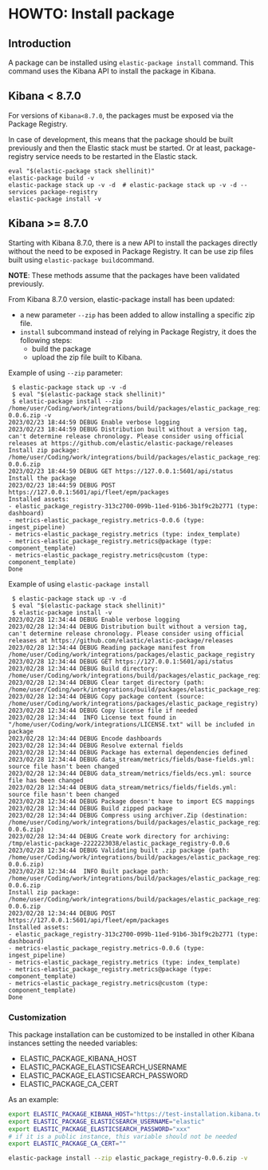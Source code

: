 # HOWTO: Install package

## Introduction
A package can be installed using `elastic-package install` command. This command uses the Kibana API to install the package in Kibana.

## Kibana < 8.7.0
For versions of `Kibana<8.7.0`, the packages must be exposed via the Package Registry.

In case of development, this means that the package should be built previously and then the Elastic stack must be started. Or at least, package-registry service needs to be restarted in the Elastic stack.

```shell
eval "$(elastic-package stack shellinit)"
elastic-package build -v
elastic-package stack up -v -d  # elastic-package stack up -v -d --services package-registry
elastic-package install -v
```

## Kibana >= 8.7.0
Starting with Kibana 8.7.0, there is a new API to install the packages directly without the need to be exposed in Package Registry. It can be use zip files built using `elastic-package build`command.

**NOTE**: These methods assume that the packages have been validated previously.

From Kibana 8.7.0 version, elastic-package install has been updated:
- a new parameter `--zip` has been added to allow installing a specific zip file.
- `install` subcommand instead of relying in Package Registry, it does the following steps:
    - build the package
    - upload the zip file built to Kibana.

Example of using `--zip` parameter:
```shell
 $ elastic-package stack up -v -d
 $ eval "$(elastic-package stack shellinit)"
 $ elastic-package install --zip /home/user/Coding/work/integrations/build/packages/elastic_package_registry-0.0.6.zip -v
2023/02/23 18:44:59 DEBUG Enable verbose logging
2023/02/23 18:44:59 DEBUG Distribution built without a version tag, can't determine release chronology. Please consider using official releases at https://github.com/elastic/elastic-package/releases
Install zip package: /home/user/Coding/work/integrations/build/packages/elastic_package_registry-0.0.6.zip
2023/02/23 18:44:59 DEBUG GET https://127.0.0.1:5601/api/status
Install the package
2023/02/23 18:44:59 DEBUG POST https://127.0.0.1:5601/api/fleet/epm/packages
Installed assets:
- elastic_package_registry-313c2700-099b-11ed-91b6-3b1f9c2b2771 (type: dashboard)
- metrics-elastic_package_registry.metrics-0.0.6 (type: ingest_pipeline)
- metrics-elastic_package_registry.metrics (type: index_template)
- metrics-elastic_package_registry.metrics@package (type: component_template)
- metrics-elastic_package_registry.metrics@custom (type: component_template)
Done
```

Example of using `elastic-package install`
```shell
 $ elastic-package stack up -v -d
 $ eval "$(elastic-package stack shellinit)"
 $ elastic-package install -v
2023/02/28 12:34:44 DEBUG Enable verbose logging
2023/02/28 12:34:44 DEBUG Distribution built without a version tag, can't determine release chronology. Please consider using official releases at https://github.com/elastic/elastic-package/releases
2023/02/28 12:34:44 DEBUG Reading package manifest from /home/user/Coding/work/integrations/packages/elastic_package_registry
2023/02/28 12:34:44 DEBUG GET https://127.0.0.1:5601/api/status
2023/02/28 12:34:44 DEBUG Build directory: /home/user/Coding/work/integrations/build/packages/elastic_package_registry/0.0.6
2023/02/28 12:34:44 DEBUG Clear target directory (path: /home/user/Coding/work/integrations/build/packages/elastic_package_registry/0.0.6)
2023/02/28 12:34:44 DEBUG Copy package content (source: /home/user/Coding/work/integrations/packages/elastic_package_registry)
2023/02/28 12:34:44 DEBUG Copy license file if needed
2023/02/28 12:34:44  INFO License text found in "/home/user/Coding/work/integrations/LICENSE.txt" will be included in package
2023/02/28 12:34:44 DEBUG Encode dashboards
2023/02/28 12:34:44 DEBUG Resolve external fields
2023/02/28 12:34:44 DEBUG Package has external dependencies defined
2023/02/28 12:34:44 DEBUG data_stream/metrics/fields/base-fields.yml: source file hasn't been changed
2023/02/28 12:34:44 DEBUG data_stream/metrics/fields/ecs.yml: source file has been changed
2023/02/28 12:34:44 DEBUG data_stream/metrics/fields/fields.yml: source file hasn't been changed
2023/02/28 12:34:44 DEBUG Package doesn't have to import ECS mappings
2023/02/28 12:34:44 DEBUG Build zipped package
2023/02/28 12:34:44 DEBUG Compress using archiver.Zip (destination: /home/user/Coding/work/integrations/build/packages/elastic_package_registry-0.0.6.zip)
2023/02/28 12:34:44 DEBUG Create work directory for archiving: /tmp/elastic-package-2222223038/elastic_package_registry-0.0.6
2023/02/28 12:34:44 DEBUG Validating built .zip package (path: /home/user/Coding/work/integrations/build/packages/elastic_package_registry-0.0.6.zip)
2023/02/28 12:34:44  INFO Built package path: /home/user/Coding/work/integrations/build/packages/elastic_package_registry-0.0.6.zip
Install zip package: /home/user/Coding/work/integrations/build/packages/elastic_package_registry-0.0.6.zip
2023/02/28 12:34:44 DEBUG POST https://127.0.0.1:5601/api/fleet/epm/packages
Installed assets:
- elastic_package_registry-313c2700-099b-11ed-91b6-3b1f9c2b2771 (type: dashboard)
- metrics-elastic_package_registry.metrics-0.0.6 (type: ingest_pipeline)
- metrics-elastic_package_registry.metrics (type: index_template)
- metrics-elastic_package_registry.metrics@package (type: component_template)
- metrics-elastic_package_registry.metrics@custom (type: component_template)
Done
```

### Customization

This package installation can be customized to be installed in other Kibana instances setting the needed variables:
- ELASTIC_PACKAGE_KIBANA_HOST
- ELASTIC_PACKAGE_ELASTICSEARCH_USERNAME
- ELASTIC_PACKAGE_ELASTICSEARCH_PASSWORD
- ELASTIC_PACKAGE_CA_CERT

As an example:
```bash
export ELASTIC_PACKAGE_KIBANA_HOST="https://test-installation.kibana.test:9243"
export ELASTIC_PACKAGE_ELASTICSEARCH_USERNAME="elastic"
export ELASTIC_PACKAGE_ELASTICSEARCH_PASSWORD="xxx"
# if it is a public instance, this variable should not be needed
export ELASTIC_PACKAGE_CA_CERT=""

elastic-package install --zip elastic_package_registry-0.0.6.zip -v
```
